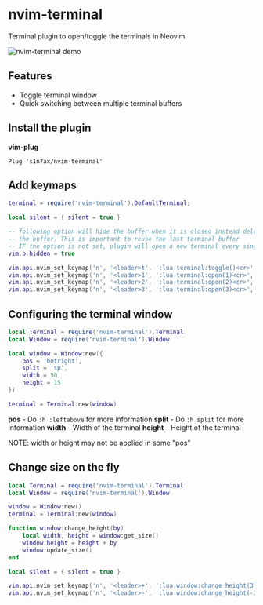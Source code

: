 # nvim-terminal

Terminal plugin to open/toggle the terminals in Neovim

![nvim-terminal demo](https://raw.githubusercontent.com/s1n7ax/nvim-terminal/main/resources/gif/demo.gif)

## Features

* Toggle terminal window
* Quick switching between multiple terminal buffers

## Install the plugin

**vim-plug**

```vim
Plug 's1n7ax/nvim-terminal'
```

## Add keymaps

```lua
terminal = require('nvim-terminal').DefaultTerminal;

local silent = { silent = true }

-- following option will hide the buffer when it is closed instead deleting
-- the buffer. This is important to reuse the last terminal buffer
-- IF the option is not set, plugin will open a new terminal every single time
vim.o.hidden = true

vim.api.nvim_set_keymap('n', '<leader>t', ':lua terminal:toggle()<cr>', silent)
vim.api.nvim_set_keymap('n', '<leader>1', ':lua terminal:open(1)<cr>', silent)
vim.api.nvim_set_keymap('n', '<leader>2', ':lua terminal:open(2)<cr>', silent)
vim.api.nvim_set_keymap('n', '<leader>3', ':lua terminal:open(3)<cr>', silent)
```

## Configuring the terminal window

```lua
local Terminal = require('nvim-terminal').Terminal
local Window = require('nvim-terminal').Window

local window = Window:new({
	pos = 'botright',
	split = 'sp',
	width = 50,
	height = 15
})

terminal = Terminal:new(window)
```

**pos** - Do `:h :leftabove` for more information
**split** - Do `:h split` for more information
**width** - Width of the terminal
**height** - Height of the terminal

NOTE: width or height may not be applied in some "pos"

## Change size on the fly

```lua
local Terminal = require('nvim-terminal').Terminal
local Window = require('nvim-terminal').Window

window = Window:new()
terminal = Terminal:new(window)

function window:change_height(by)
	local width, height = window:get_size()
	window.height = height + by
	window:update_size()
end

local silent = { silent = true }

vim.api.nvim_set_keymap('n', '<leader>+', ':lua window:change_height(3)<cr>', silent)
vim.api.nvim_set_keymap('n', '<leader>-', ':lua window:change_height(-3)<cr>', silent)
```
